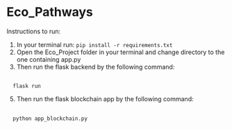 # Eco_Pathways

Instructions to run:
1. In your terminal run: ```pip install -r requirements.txt```
2. Open the Eco_Project folder in your terminal and change directory to the one containing app.py
3. Then run the flask backend by the following command:
##
      flask run
5. Then run the flask blockchain app by the following command:
## 
      python app_blockchain.py
